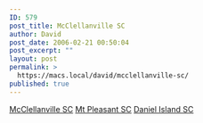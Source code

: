 ```yaml
---
ID: 579
post_title: McClellanville SC
author: David
post_date: 2006-02-21 00:50:04
post_excerpt: ""
layout: post
permalink: >
  https://macs.local/david/mcclellanville-sc/
published: true
---
```

<a href="http://www.mcclellanville-sc.com/">McClellanville SC</a>
<a href="http://www.mtpleasant-sc.com/">Mt Pleasant SC</a>
<a href="http://www.danielisland-sc.com">Daniel Island SC</a>


